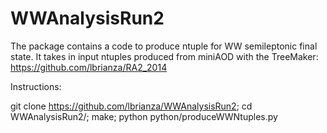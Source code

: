 # WWAnalysisRun2

The package contains a code to produce ntuple for WW semileptonic final state.
It takes in input ntuples produced from miniAOD with the TreeMaker: https://github.com/lbrianza/RA2_2014

Instructions:

git clone https://github.com/lbrianza/WWAnalysisRun2;
cd WWAnalysisRun2/;
make;
python python/produceWWNtuples.py
